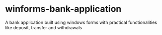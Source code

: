 # winforms-bank-application
A bank application built using windows forms with practical functionalities like deposit, transfer and withdrawals
